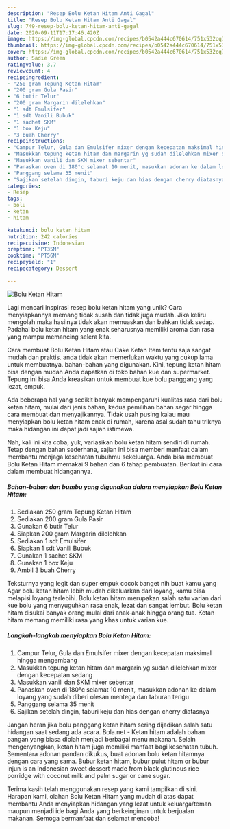 ```yaml
---
description: "Resep Bolu Ketan Hitam Anti Gagal"
title: "Resep Bolu Ketan Hitam Anti Gagal"
slug: 749-resep-bolu-ketan-hitam-anti-gagal
date: 2020-09-11T17:17:46.420Z
image: https://img-global.cpcdn.com/recipes/b0542a444c670614/751x532cq70/bolu-ketan-hitam-foto-resep-utama.jpg
thumbnail: https://img-global.cpcdn.com/recipes/b0542a444c670614/751x532cq70/bolu-ketan-hitam-foto-resep-utama.jpg
cover: https://img-global.cpcdn.com/recipes/b0542a444c670614/751x532cq70/bolu-ketan-hitam-foto-resep-utama.jpg
author: Sadie Green
ratingvalue: 3.7
reviewcount: 4
recipeingredient:
- "250 gram Tepung Ketan Hitam"
- "200 gram Gula Pasir"
- "6 butir Telur"
- "200 gram Margarin dilelehkan"
- "1 sdt Emulsifer"
- "1 sdt Vanili Bubuk"
- "1 sachet SKM"
- "1 box Keju"
- "3 buah Cherry"
recipeinstructions:
- "Campur Telur, Gula dan Emulsifer mixer dengan kecepatan maksimal hingga mengembang"
- "Masukkan tepung ketan hitam dan margarin yg sudah dilelehkan mixer dengan kecepatan sedang"
- "Masukkan vanili dan SKM mixer sebentar"
- "Panaskan oven di 180°c selamat 10 menit, masukkan adonan ke dalam loyang yang sudah diberi olesan mentega dan taburan terigu"
- "Panggang selama 35 menit"
- "Sajikan setelah dingin, taburi keju dan hias dengan cherry diatasnya"
categories:
- Resep
tags:
- bolu
- ketan
- hitam

katakunci: bolu ketan hitam 
nutrition: 242 calories
recipecuisine: Indonesian
preptime: "PT35M"
cooktime: "PT56M"
recipeyield: "1"
recipecategory: Dessert

---
```



![Bolu Ketan Hitam](https://img-global.cpcdn.com/recipes/b0542a444c670614/751x532cq70/bolu-ketan-hitam-foto-resep-utama.jpg)

Lagi mencari inspirasi resep bolu ketan hitam yang unik? Cara menyiapkannya memang tidak susah dan tidak juga mudah. Jika keliru mengolah maka hasilnya tidak akan memuaskan dan bahkan tidak sedap. Padahal bolu ketan hitam yang enak seharusnya memiliki aroma dan rasa yang mampu memancing selera kita.

Cara membuat Bolu Ketan Hitam atau Cake Ketan Item tentu saja sangat mudah dan praktis. anda tidak akan memerlukan waktu yang cukup lama untuk membuatnya. bahan-bahan yang digunakan. Kini, tepung ketan hitam bisa dengan mudah Anda dapatkan di toko bahan kue dan supermarket. Tepung ini bisa Anda kreasikan untuk membuat kue bolu panggang yang lezat, empuk.

Ada beberapa hal yang sedikit banyak mempengaruhi kualitas rasa dari bolu ketan hitam, mulai dari jenis bahan, kedua pemilihan bahan segar hingga cara membuat dan menyajikannya. Tidak usah pusing kalau mau menyiapkan bolu ketan hitam enak di rumah, karena asal sudah tahu triknya maka hidangan ini dapat jadi sajian istimewa.


Nah, kali ini kita coba, yuk, variasikan bolu ketan hitam sendiri di rumah. Tetap dengan bahan sederhana, sajian ini bisa memberi manfaat dalam membantu menjaga kesehatan tubuhmu sekeluarga. Anda bisa membuat Bolu Ketan Hitam memakai 9 bahan dan 6 tahap pembuatan. Berikut ini cara dalam membuat hidangannya.

<!--inarticleads1-->

##### Bahan-bahan dan bumbu yang digunakan dalam menyiapkan Bolu Ketan Hitam:

1. Sediakan 250 gram Tepung Ketan Hitam
1. Sediakan 200 gram Gula Pasir
1. Gunakan 6 butir Telur
1. Siapkan 200 gram Margarin dilelehkan
1. Sediakan 1 sdt Emulsifer
1. Siapkan 1 sdt Vanili Bubuk
1. Gunakan 1 sachet SKM
1. Gunakan 1 box Keju
1. Ambil 3 buah Cherry


Teksturnya yang legit dan super empuk cocok banget nih buat kamu yang Agar bolu ketan hitam lebih mudah dikeluarkan dari loyang, kamu bisa melapisi loyang terlebihi. Bolu ketan hitam merupakan salah satu varian dari kue bolu yang menyuguhkan rasa enak, lezat dan sangat lembut. Bolu ketan hitam disukai banyak orang mulai dari anak-anak hingga orang tua. Ketan hitam memang memiliki rasa yang khas untuk varian kue. 

<!--inarticleads2-->

##### Langkah-langkah menyiapkan Bolu Ketan Hitam:

1. Campur Telur, Gula dan Emulsifer mixer dengan kecepatan maksimal hingga mengembang
1. Masukkan tepung ketan hitam dan margarin yg sudah dilelehkan mixer dengan kecepatan sedang
1. Masukkan vanili dan SKM mixer sebentar
1. Panaskan oven di 180°c selamat 10 menit, masukkan adonan ke dalam loyang yang sudah diberi olesan mentega dan taburan terigu
1. Panggang selama 35 menit
1. Sajikan setelah dingin, taburi keju dan hias dengan cherry diatasnya


Jangan heran jika bolu panggang ketan hitam sering dijadikan salah satu hidangan saat sedang ada acara. Bola.net - Ketan hitam adalah bahan pangan yang biasa diolah menjadi berbagai menu makanan. Selain mengenyangkan, ketan hitam juga memiliki manfaat bagi kesehatan tubuh. Sementara adonan pandan dikukus, buat adonan bolu ketan hitamnya dengan cara yang sama. Bubur ketan hitam, bubur pulut hitam or bubur injun is an Indonesian sweet dessert made from black glutinous rice porridge with coconut milk and palm sugar or cane sugar. 

Terima kasih telah menggunakan resep yang kami tampilkan di sini. Harapan kami, olahan Bolu Ketan Hitam yang mudah di atas dapat membantu Anda menyiapkan hidangan yang lezat untuk keluarga/teman maupun menjadi ide bagi Anda yang berkeinginan untuk berjualan makanan. Semoga bermanfaat dan selamat mencoba!
